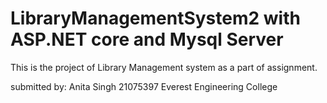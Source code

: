 # LibraryManagementSystem2 with ASP.NET core and Mysql Server

This is the project of Library Management system as a part of assignment.


submitted by: Anita Singh
21075397
Everest Engineering College
